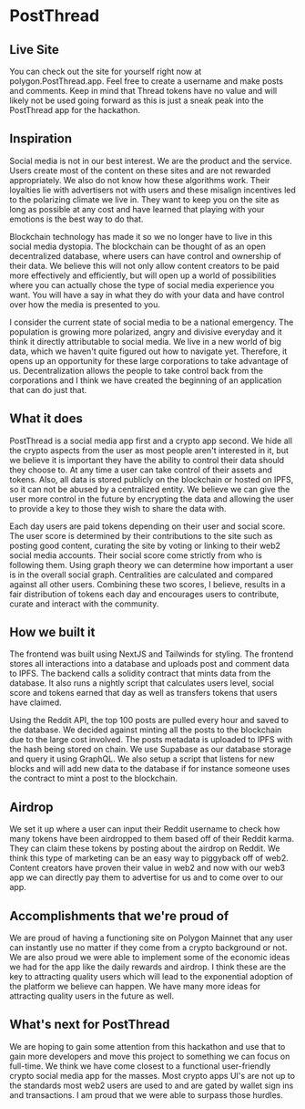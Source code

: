 # PostThread

## Live Site
You can check out the site for yourself right now at polygon.PostThread.app. Feel free to create a username and make posts and comments. Keep in mind that Thread tokens have no value and will likely not be used going forward as this is just a sneak peak into the PostThread app for the hackathon.

## Inspiration
Social media is not in our best interest. We are the product and the service. Users create most of the content on these sites and are not rewarded appropriately. We also do not know how these algorithms work. Their loyalties lie with advertisers not with users and these misalign incentives led to the polarizing climate we live in. They want to keep you on the site as long as possible at any cost and have learned that playing with your emotions is the best way to do that.

Blockchain technology has made it so we no longer have to live in this social media dystopia. The blockchain can be thought of as an open decentralized database, where users can have control and ownership of their data. We believe this will not only allow content creators to be paid more effectively and efficiently, but will open up a world of possibilities where you can actually chose the type of social media experience you want. You will have a say in what they do with your data and have control over how the media is presented to you.

I consider the current state of social media to be a national emergency. The population is growing more polarized, angry and divisive everyday and it think it directly attributable to social media. We live in a new world of big data, which we haven't quite figured out how to navigate yet. Therefore, it opens up an opportunity for these large corporations to take advantage of us. Decentralization allows the people to take control back from the corporations and I think we have created the beginning of an application that can do just that.

## What it does
PostThread is a social media app first and a crypto app second. We hide all the crypto aspects from the user as most people aren't interested in it, but we believe it is important they have the ability to control their data should they choose to. At any time a user can take control of their assets and tokens. Also, all data is stored publicly on the blockchain or hosted on IPFS, so it can not be abused by a centralized entity. We believe we can give the user more control in the future by encrypting the data and allowing the user to provide a key to those they wish to share the data with.

Each day users are paid tokens depending on their user and social score. The user score is determined by their contributions to the site such as posting good content, curating the site by voting or linking to their web2 social media accounts. Their social score come strictly from who is following them. Using graph theory we can determine how important a user is in the overall social graph. Centralities are calculated and compared against all other users. Combining these two scores, I believe, results in a fair distribution of tokens each day and encourages users to contribute, curate and interact with the community.

## How we built it
The frontend was built using NextJS and Tailwinds for styling. The frontend stores all interactions into a database and uploads post and comment data to IPFS. The backend calls a solidity contract that mints data from the database. It also runs a nightly script that calculates users level, social score and tokens earned that day as well as transfers tokens that users have claimed.

Using the Reddit API, the top 100 posts are pulled every hour and saved to the database. We decided against minting all the posts to the blockchain due to the large cost involved. The posts metadata is uploaded to IPFS with the hash being stored on chain. We use Supabase as our database storage and query it using GraphQL. We also setup a script that listens for new blocks and will add new data to the database if for instance someone uses the contract to mint a post to the blockchain.

## Airdrop
We set it up where a user can input their Reddit username to check how many tokens have been airdropped to them based off of their Reddit karma. They can claim these tokens by posting about the airdrop on Reddit. We think this type of marketing can be an easy way to piggyback off of web2. Content creators have proven their value in web2 and now with our web3 app we can directly pay them to advertise for us and to come over to our app.

## Accomplishments that we're proud of
We are proud of having a functioning site on Polygon Mainnet that any user can instantly use no matter if they come from a crypto background or not. We are also proud we were able to implement some of the economic ideas we had for the app like the daily rewards and airdrop. I think these are the key to attracting quality users which will lead to the exponential adoption of the platform we believe can happen. We have many more ideas for attracting quality users in the future as well.

## What's next for PostThread
We are hoping to gain some attention from this hackathon and use that to gain more developers and move this project to something we can focus on full-time. We think we have come closest to a functional user-friendly crypto social media app for the masses. Most crypto apps UI's are not up to the standards most web2 users are used to and are gated by wallet sign ins and transactions. I am proud that we were able to surpass those hurdles.
